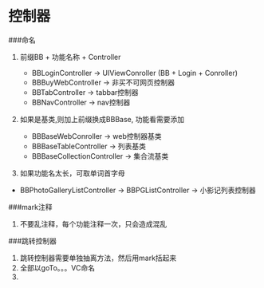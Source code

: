 # 控制器


###命名
1. 前缀BB + 功能名称 + Controller
   * BBLoginController -> UIViewConroller (BB + Login + Conroller)
   * BBBuyWebController -> 非买不可网页控制器
   * BBTabController -> tabbar控制器
   * BBNavController -> nav控制器
   
2. 如果是基类,则加上前缀换成BBBase, 功能看需要添加
   * BBBaseWebConroller -> web控制器基类
   * BBBaseTableController -> 列表基类
   * BBBaseCollectionController -> 集合流基类

3. 如果功能名太长，可取单词首字母
  * BBPhotoGalleryListController -> BBPGListController  -> 小影记列表控制器

###mark注释
1. 不要乱注释，每个功能注释一次，只会造成混乱

###跳转控制器
1. 跳转控制器需要单独抽离方法，然后用mark括起来
2. 全部以goTo。。。VC命名
3. 